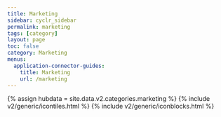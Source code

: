 ```yaml
---
title: Marketing
sidebar: cyclr_sidebar
permalink: marketing
tags: [category]
layout: page
toc: false
category: Marketing
menus:
  application-connector-guides:
    title: Marketing
    url: /marketing
---
```

{% assign hubdata = site.data.v2.categories.marketing %}
{% include v2/generic/icontiles.html %}	
{% include v2/generic/iconblocks.html %}	